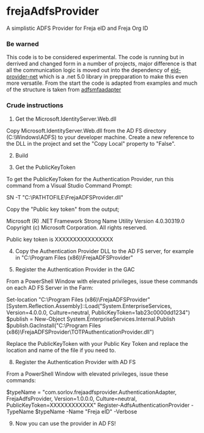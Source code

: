 # frejaAdfsProvider
 A simplistic ADFS Provider for Freja eID and Freja Org ID

### Be warned

This code is to be considered experimental. The code is running but in derrived and changed form in a number of projects, major
difference is that all the communication logic is moved out into the dependency of [eid-provider-net](https://github.com/DSorlov/eid-provider-net) which is a .net 5.0 library
in prepparation to make this even more versatile. From the start the code is adapted from examples and much of the structure is taken from [adfsmfaadapter](https://github.com/tinodo/adfsmfaadapter)
 
### Crude instructions

1. Get the Microsoft.IdentityServer.Web.dll

Copy Microsoft.IdentityServer.Web.dll from the AD FS directory (C:\Windows\ADFS) to your developer machine.
Create a new reference to the DLL in the project and set the "Copy Local" property to "False".

2. Build

3. Get the PublicKeyToken

To get the PublicKeyToken for the Authentication Provider, run this command from a Visual Studio Command Prompt:

SN -T "C:\PATHTOFILE\FrejaADFSProvider.dll"

Copy the "Public key token" from the output;

Microsoft (R) .NET Framework Strong Name Utility  Version 4.0.30319.0
Copyright (c) Microsoft Corporation.  All rights reserved.

Public key token is XXXXXXXXXXXXXXXX

4. Copy the Authentication Provider DLL to the AD FS server, for example in "C:\Program Files (x86)\FrejaADFSProvider"

5. Register the Authentication Provider in the GAC

From a PowerShell Window with elevated privileges, issue these commands on each AD FS Server in the Farm:

Set-location "C:\Program Files (x86)\FrejaADFSProvider"
[System.Reflection.Assembly]::Load("System.EnterpriseServices, Version=4.0.0.0, Culture=neutral, PublicKeyToken=1ab23c0000dd1234")
$publish = New-Object System.EnterpriseServices.Internal.Publish
$publish.GacInstall("C:\Program Files (x86)\FrejaADFSProvider\TOTPAuthenticationProvider.dll")

Replace the PublicKeyToken with your Public Key Token and replace the location and name of the file if you need to.

8. Register the Authentication Provider with AD FS

From a PowerShell Window with elevated privileges, issue these commands:

$typeName = "com.sorlov.frejaadfsprovider.AuthenticationAdapter, FrejaAdfsProvider, Version=1.0.0.0, Culture=neutral, PublicKeyToken=XXXXXXXXXXXX"
Register-AdfsAuthenticationProvider -TypeName $typeName -Name "Freja eID" -Verbose

9. Now you can use the provider in AD FS!